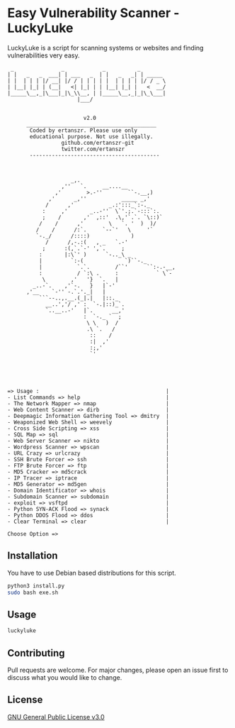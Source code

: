 # Easy Vulnerability Scanner - LuckyLuke

LuckyLuke is a script for scanning systems or websites and finding vulnerabilities very easy.
```
 _               _            _          _        
| |   _   _  ___| | ___   _  | |   _   _| | _____ 
| |  | | | |/ __| |/ / | | | | |  | | | | |/ / _ \
| |__| |_| | (__|   <| |_| | | |__| |_| |   <  __/
|_____\__,_|\___|_|\_\\__, | |_____\__,_|_|\_\___|
                      |___/                       


                        v2.0
      _________________________________________
       Coded by ertanszr. Please use only
       educational purpose. Not use illegally.
                 github.com/ertanszr-git
                 twitter.com/ertanszr
       ----------------------------------------- 



                    _,.
                 ,''   `.     __....__ 
               ,'        >.-''        ``-.__,)
             ,'      _,''           _____ _,'
            /      ,'           _.:':::_`:-._ 
           :     ,'       _..-''  \`'.;.`-:::`:. 
           ;    /       ,'  ,::'  .\,'`.`. `\::)`  
          /    /      ,'        \   `. '  )  )/ 
         /    /      /:`.     `--`'   \     '`
         `-._/      /::::)             )
            /      /,-.:(   , _   `.-' 
           ;      :(,`.`-' ',`.     ;
          :       |:\`' )      `-.._\ _
          |         `:-(             `)``-._ 
          |           `.`.        /``'      ``:-.-__,
          :           / `:\ .     :            ` \`-
           \        ,'   '}  `.   |
        _..-`.    ,'`-.   }   |`-'    
      ,'__    `-'' -.`.'._|   | 
          ```--..,.__.(_|.|   |::._
            __..','/ ,' :  `-.|::)_`.
            `..__..-'   |`.      __,' 
                        :  `-._ `  ;
                         \ \   )  /
                         .\ `.   /
                          ::    /
                          :|  ,'
                          :;,' 
                          `'





=> Usage :                                        |
- List Commands => help                           |
- The Network Mapper => nmap                      |
- Web Content Scanner => dirb                     |
- Deepmagic Information Gathering Tool => dmitry  |
- Weaponized Web Shell => weevely                 |
- Cross Side Scripting => xss                     |
- SQL Map => sql                                  |
- Web Server Scanner => nikto                     |
- Wordpress Scanner => wpscan                     |
- URL Crazy => urlcrazy                           |
- SSH Brute Forcer => ssh                         |
- FTP Brute Forcer => ftp                         |
- MD5 Cracker => md5crack                         |
- IP Tracer => iptrace                            |
- MD5 Generator => md5gen                         |
- Domain Identificator => whois                   |
- Subdomain Scanner => subdomain                  |
- exploit => vsftpd                               |
- Python SYN-ACK Flood => synack                  |
- Python DDOS Flood => ddos                       |
- Clear Terminal => clear                         |

Choose Option => 

```

## Installation

You have to use Debian based distributions for this script.

```bash
python3 install.py
sudo bash exe.sh
```

## Usage

```bash
luckyluke
```

## Contributing
Pull requests are welcome. For major changes, please open an issue first to discuss what you would like to change.


## License
[GNU General Public License v3.0](https://choosealicense.com/licenses/gpl-3.0/)
